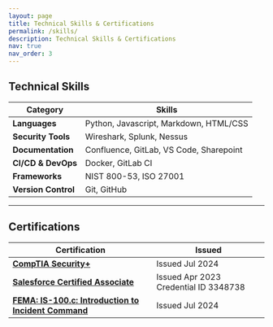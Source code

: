 ```yaml
---
layout: page
title: Technical Skills & Certifications
permalink: /skills/
description: Technical Skills & Certifications
nav: true
nav_order: 3
---
```

## Technical Skills 

| Category              | Skills                                        |
|-----------------------|-----------------------------------------------| 
| **Languages**         | Python, Javascript, Markdown, HTML/CSS        |
| **Security Tools**    | Wireshark, Splunk, Nessus                     |
| **Documentation**     | Confluence, GitLab, VS Code, Sharepoint       |
| **CI/CD & DevOps**    | Docker, GitLab CI                             |
| **Frameworks**        | NIST 800-53, ISO 27001                        |
| **Version Control**   | Git, GitHub                                   |

---

## Certifications

| Certification                       | Issued                                        |
|-------------------------------------|-----------------------------------------------| 
| [**CompTIA Security+**](https://www.credly.com/badges/aff12675-901b-4f88-8d92-7fac26a8188a)| Issued Jul 2024                               |
| [**Salesforce Certified Associate**](https://trailhead.salesforce.com/en/credentials/verification/)  | Issued Apr 2023 Credential ID 3348738         |
| [**FEMA: IS-100.c: Introduction to Incident Command**](/pdf/IS-100.c_certificate_0008674084)| Issued Jul 2024                   |
